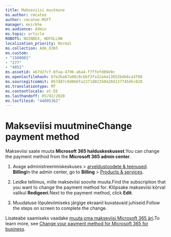 ```yaml
---
title: Makseviisi muutmine
ms.author: cmcatee
author: cmcatee-MSFT
manager: mnirkhe
ms.audience: Admin
ms.topic: article
ROBOTS: NOINDEX, NOFOLLOW
localization_priority: Normal
ms.collection: Adm_O365
ms.custom:
- "1500001"
- "277"
- "4852"
ms.assetid: a67d2fcf-0faa-4796-a6a4-f7ffefd89e9c
ms.openlocfilehash: b7e2ba67a98c0cbbf3fa32a4a13852b4b6ca3f08
ms.sourcegitcommit: 057d87c9d866fa1371d02350420d13774545c028
ms.translationtype: MT
ms.contentlocale: et-EE
ms.lasthandoff: 05/02/2020
ms.locfileid: "44005362"
---
```

# <a name="change-payment-method"></a><span data-ttu-id="5fdae-102">Makseviisi muutmine</span><span class="sxs-lookup"><span data-stu-id="5fdae-102">Change payment method</span></span>

<span data-ttu-id="5fdae-103">Makseviisi saate muuta **Microsoft 365 halduskeskusest**.</span><span class="sxs-lookup"><span data-stu-id="5fdae-103">You can change the payment method from the **Microsoft 365 admin center**.</span></span>
  
1. <span data-ttu-id="5fdae-104">Avage administreerimiskeskuses \> [arveldustoodete & teenused](https://go.microsoft.com/fwlink/p/?linkid=842054). **Billing**</span><span class="sxs-lookup"><span data-stu-id="5fdae-104">In the admin center, go to **Billing** \> [Products & services](https://go.microsoft.com/fwlink/p/?linkid=842054).</span></span>

2. <span data-ttu-id="5fdae-105">Leidke tellimus, mille makseviisi soovite muuta.</span><span class="sxs-lookup"><span data-stu-id="5fdae-105">Find the subscription that you want to change the payment method for.</span></span> <span data-ttu-id="5fdae-106">Klõpsake makseviisi kõrval valikul **Redigeeri**.</span><span class="sxs-lookup"><span data-stu-id="5fdae-106">Next to the payment method, click **Edit**.</span></span>

3. <span data-ttu-id="5fdae-107">Muudatuse lõpuleviimiseks järgige ekraanil kuvatavaid juhiseid.</span><span class="sxs-lookup"><span data-stu-id="5fdae-107">Follow the steps on screen to complete the change.</span></span>

<span data-ttu-id="5fdae-108">Lisateabe saamiseks vaadake [muuta oma makseviisi Microsoft 365 äri](https://docs.microsoft.com/office365/admin/subscriptions-and-billing/change-payment-method).</span><span class="sxs-lookup"><span data-stu-id="5fdae-108">To learn more, see [Change your payment method for Microsoft 365 for business](https://docs.microsoft.com/office365/admin/subscriptions-and-billing/change-payment-method).</span></span>
